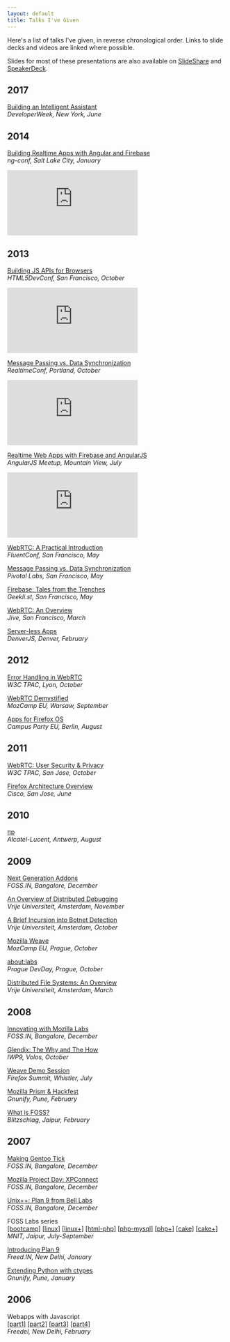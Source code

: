```yaml
---
layout: default
title: Talks I've Given
---
```


Here's a list of talks I've given, in reverse chronological order.
Links to slide decks and videos are linked where possible.

Slides for most of these presentations are also available on
[SlideShare](https://www.slideshare.net/anantn/) and
[SpeakerDeck](https://speakerdeck.com/anantn).

## 2017

[Building an Intelligent Assistant](https://proness.kix.in/talks/devweek17-ozlo.pdf)
<br><em>DeveloperWeek, New York, June</em>

## 2014

[Building Realtime Apps with Angular and Firebase](https://proness.kix.in/talks/ngconf14-firebase.pdf)
<br><em>ng-conf, Salt Lake City, January</em>

<iframe class="video" src="https://www.youtube.com/embed/e4yUTkva_FM" frameborder="0" allowfullscreen></iframe>

## 2013

[Building JS APIs for Browsers](https://proness.kix.in/talks/devconf13-browsers/)
<br><em>HTML5DevConf, San Francisco, October</em>

<iframe class="video" src="https://www.youtube.com/embed/Jo4DttCcL7w" frameborder="0" allowfullscreen></iframe>

[Message Passing vs. Data Synchronization](https://proness.kix.in/talks/realtimeconf13-datasync.pdf)
<br><em>RealtimeConf, Portland, October</em>

<iframe src="https://player.vimeo.com/video/77352415" class="video" frameborder="0" webkitallowfullscreen mozallowfullscreen allowfullscreen></iframe>

[Realtime Web Apps with Firebase and AngularJS](https://proness.kix.in/talks/angular13-firebase/)
<br><em>AngularJS Meetup, Mountain View, July</em>

<iframe class="video" src="https://www.youtube.com/embed/C7ZI7z7qnHU" frameborder="0" allowfullscreen></iframe>

[WebRTC: A Practical Introduction](https://proness.kix.in/talks/fluent13-webrtc/)
<br><em>FluentConf, San Francisco, May</em>

[Message Passing vs. Data Synchronization](https://proness.kix.in/talks/pivotal13-datasync.pdf)
<br><em>Pivotal Labs, San Francisco, May</em>

[Firebase: Tales from the Trenches](https://proness.kix.in/talks/geeklist13-firebase)
<br><em>Geekli.st, San Francisco, May</em>

[WebRTC: An Overview](https://proness.kix.in/talks/jive13-webrtc/)
<br><em>Jive, San Francisco, March</em>

[Server-less Apps](https://proness.kix.in/talks/denverjs13-serverless.pdf)
<br><em>DenverJS, Denver, February</em>

## 2012

[Error Handling in WebRTC](https://proness.kix.in/talks/tpac12-webrtc.pdf)
<br><em>W3C TPAC, Lyon, October</em>

[WebRTC Demystified](https://proness.kix.in/talks/mozcamp12-webrtc.pdf)
<br><em>MozCamp EU, Warsaw, September</em>

[Apps for Firefox OS](https://proness.kix.in/talks/campus12-apps.pdf)
<br><em>Campus Party EU, Berlin, August</em>

## 2011

[WebRTC: User Security &amp; Privacy](https://proness.kix.in/talks/tpac11-webrtc.pdf)
<br><em>W3C TPAC, San Jose, October</em>

[Firefox Architecture Overview](https://proness.kix.in/talks/cisco11-fxarch.pdf)
<br><em>Cisco, San Jose, June</em>

## 2010

[πp](https://proness.kix.in/talks/bell10-piep.pdf)
<br><em>Alcatel-Lucent, Antwerp, August</em>

## 2009

[Next Generation Addons](https://proness.kix.in/talks/foss.in09-jetpack.pdf)
<br><em>FOSS.IN, Bangalore, December</em>

[An Overview of Distributed Debugging](https://proness.kix.in/talks/atds09-ddb.pdf)
<br><em>Vrije Universiteit, Amsterdam, November</em>

[A Brief Incursion into Botnet Detection](https://proness.kix.in/talks/atns09-botnet.pdf)
<br><em>Vrije Universiteit, Amsterdam, October</em>

[Mozilla Weave](https://proness.kix.in/talks/mozcamp09-weave.pdf)
<br><em>MozCamp EU, Prague, October</em>

[about:labs](https://proness.kix.in/talks/mozcamp09-labs.pdf)
<br><em>Prague DevDay, Prague, October</em>

[Distributed File Systems: An Overview](https://proness.kix.in/talks/cgc09-dfs.pdf)
<br><em>Vrije Universiteit, Amsterdam, March</em>

## 2008

[Innovating with Mozilla Labs](https://proness.kix.in/talks/foss.in08-mozilla-labs.pdf)
<br><em>FOSS.IN, Bangalore, December</em>

[Glendix: The Why and The How](https://proness.kix.in/talks/iwp9-08-glendix.pdf)
<br><em>IWP9, Volos, October</em>

[Weave Demo Session](https://wiki.mozilla.org/Summit2008/Sessions/Proposals/Weave)
<br><em>Firefox Summit, Whistler, July</em>

[Mozilla Prism &amp; Hackfest](https://proness.kix.in/talks/gnunify08-prism.pdf)
<br><em>Gnunify, Pune, February</em>

[What is FOSS?](https://proness.kix.in/talks/blitz08-foss.pdf)
<br><em>Blitzschlag, Jaipur, February</em>

## 2007

[Making Gentoo Tick](https://proness.kix.in/talks/foss.in07-making-gentoo-tick.pdf)
<br><em>FOSS.IN, Bangalore, December</em>

[Mozilla Project Day: XPConnect](https://proness.kix.in/talks/foss.in07-mozillapd-xpconnect.pdf)
<br><em>FOSS.IN, Bangalore, December</em>

[Unix++: Plan 9 from Bell Labs](https://proness.kix.in/talks/foss.in07-plan9.pdf)
<br><em>FOSS.IN, Bangalore, December</em>

FOSS Labs series<br>
[[bootcamp]](https://proness.kix.in/talks/itr07-bootcamp.pdf)
[[linux]](https://proness.kix.in/talks/itr07-linux-basics.pdf)
[[linux+]](https://proness.kix.in/talks/itr07-more-linux.pdf)
[[html-php]](https://proness.kix.in/talks/itr07-html-php.pdf)
[[php-mysql]](https://proness.kix.in/talks/itr07-php-mysql.pdf)
[[php+]](https://proness.kix.in/talks/itr07-php.pdf)
[[cake]](https://proness.kix.in/talks/itr07-cake.pdf)
[[cake+]](https://proness.kix.in/talks/itr07-more-cake.pdf)
<br><em>MNIT, Jaipur, July-September</em>

[Introducing Plan 9](https://proness.kix.in/talks/freed07-plan9.pdf)
<br><em>Freed.IN, New Delhi, January</em>

[Extending Python with ctypes](https://proness.kix.in/talks/gnunify07-ctypes.pdf)
<br><em>Gnunify, Pune, January</em>

## 2006

Webapps with Javascript<br>
[[part1]](https://proness.kix.in/talks/webapps/part1.html) [[part2]](https://proness.kix.in/talks/webapps/part2.html) [[part3]](https://proness.kix.in/talks/webapps/part3.html) [[part4]](https://proness.kix.in/talks/webapps/part4.html)
<br><em>Freedel, New Delhi, February</em>

